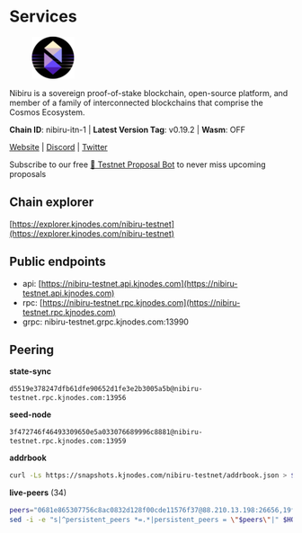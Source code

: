 # Services

<figure><img src="https://raw.githubusercontent.com/kj89/cosmos-images/main/logos/nibiru.png" alt=""><figcaption></figcaption></figure>

Nibiru is a sovereign proof-of-stake blockchain, open-source platform,  and member of a family of interconnected blockchains that comprise the Cosmos Ecosystem.

**Chain ID**: nibiru-itn-1 | **Latest Version Tag**: v0.19.2 | **Wasm**: OFF

[Website](https://nibiru.fi) | [Discord](https://discord.gg/nibirufi) | [Twitter](https://twitter.com/NibiruChain)



Subscribe to our free [🤖 Testnet Proposal Bot](https://t.me/kjnodes_testnet_proposal_bot) to never miss upcoming proposals


## Chain explorer
[https://explorer.kjnodes.com/nibiru-testnet](https://explorer.kjnodes.com/nibiru-testnet)

## Public endpoints

* api: [https://nibiru-testnet.api.kjnodes.com](https://nibiru-testnet.api.kjnodes.com)
* rpc: [https://nibiru-testnet.rpc.kjnodes.com](https://nibiru-testnet.rpc.kjnodes.com)
* grpc: nibiru-testnet.grpc.kjnodes.com:13990

## Peering

**state-sync**

```text
d5519e378247dfb61dfe90652d1fe3e2b3005a5b@nibiru-testnet.rpc.kjnodes.com:13956
```

**seed-node**

```text
3f472746f46493309650e5a033076689996c8881@nibiru-testnet.rpc.kjnodes.com:13959
```

**addrbook**
```bash
curl -Ls https://snapshots.kjnodes.com/nibiru-testnet/addrbook.json > $HOME/.nibid/config/addrbook.json
```

**live-peers** (34)
```bash
peers="0681e865307756c8ac0832d128f00cde11576f37@88.210.13.198:26656,19fd0e304b15b5ce7abbbf27779eac77ca08fc23@65.109.157.236:46656,0faa013496da308cf091099bb736f512f17ab380@185.144.99.55:26656,e2ad22b7cefbddd747c29d90882561e566ff2d3e@65.109.50.106:26656,65a213efcad697afb5a1303c7fe5be4168d9520c@43.154.103.36:26656,668ae8cb141c97d3fc27930bda216d94459e2790@135.181.253.203:26656,97c4976b580a5ef4c3b82e239c50c81b8ab8189d@49.12.123.87:46656,7b9f7827ba8f2698167552d8045c30784a524c19@65.109.89.5:38656,595a8f93897710cacc3173c9ae4d0bafda5b3879@141.94.73.93:36656,f6c4429af0c199f579d55b3b12b760e431db21d4@34.139.52.143:26656,a10fd4adadd7ca8f430ad88ffdc93366e9471b00@149.102.135.51:26656,072975554bef679c2fa798e0e29b7606c2c20073@38.242.248.93:26656,e1cb0df376c0f88169cb203b304d7cf26b87d1a3@149.102.158.241:26656,25e01aa86dae35ef0207991d1da02b7a9adf5e4a@38.242.219.103:26656,370107c2f46450646cfe87d59bd6684ec2231064@85.239.241.80:26656,b253cc6155ec59ea623f3f453d2f5a4b9c6d08fc@212.15.59.91:39656,4dbcf74d1c5760c2ef6037219c1c9b2e7a4cea63@194.163.137.48:26656,b9f203a7d45a2a2766ff144ea9cc680987886772@85.239.242.186:26656,1b68638343f79c9634ed67923aa8e3ec46c18516@91.142.77.13:26656,ecbf8f3be0826e9905dc0dfff5c02d922cf768b9@65.21.56.168:26656,acfb784350b9dd2558720d623fe25ac6fd4ac9d6@144.91.82.124:26656,c8bb9b0d660d006f097bf5af4b21b2046dbe1ba3@93.183.208.65:26656,4e6bfe976a1f43c2368a8ec59a8716138b46227d@43.155.106.215:26656,cb825bccee49827c07dce19878c8790c67222a54@91.107.132.237:26656,d5d51ad6226922fe0a85de41e972722021e6b982@138.201.31.28:26656,3b5c0147311c294de8e635c853af5a0de72d43f1@65.21.131.215:26566,05b0e8da493f0be9fd94350da52fb59c54cc897f@161.97.150.23:26656,5b2614774a890a7383e9700e4fc8fa202517ec74@144.91.97.6:26656,d5519e378247dfb61dfe90652d1fe3e2b3005a5b@65.109.68.190:13956,b2dfeee10a366deae4ed6f142d2c99a9dc35577a@109.123.243.187:26656,7e75b2249d088a4dfc3b33f386c316cb47366d2b@195.3.221.48:11656,e3fc96a180861a923807d29b748a6cddd3230a8f@5.189.171.168:26656,d68895141d74eadfb1b620955102ad2db6b1d9ea@51.195.88.136:15662,f98a8229e5dc6da6d5e49fd4e115472df3d1773c@95.9.36.100:26656"
sed -i -e "s|^persistent_peers *=.*|persistent_peers = \"$peers\"|" $HOME/.nibid/config/config.toml
```

